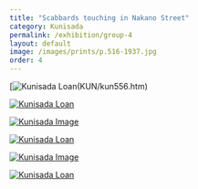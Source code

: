 ```yaml
---
title: "Scabbards touching in Nakano Street"
category: Kunisada
permalink: /exhibition/group-4
layout: default
image: /images/prints/p.516-1937.jpg
order: 4
---
```


[![Kunisada Loan ]({{site.baseurl}}/images/prints/kunisada_loan_556.jpg)(KUN/kun556.htm)

[![Kunisada Loan ]({{site.baseurl}}/images/prints/p.475P.474-1937.jpg)](KUN/kunp475474htm.htm)[  
](thumb1.htm)

[![Kunisada Image]({{site.baseurl}}/images/prints/p.514P.515-1937.jpg)](KUN/kunp514515.htm)


[![Kunisada Loan ]({{site.baseurl}}/images/prints/kunisada_loan_290.jpg)](KUN/lightningbolts.htm)

[![Kunisada Image]({{site.baseurl}}/images/prints/p.516-1937.jpg)](KUN/kunp516.htm)

[](KUN/kunp516.htm)

[![Kunisada Loan ]({{site.baseurl}}/images/prints/kunisada_loan_252.jpg)](KUN/kun252.htm)[  
](thumb3.htm)
